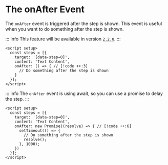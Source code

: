 # The onAfter Event

The `onAfter` event is triggered after the step is shown. This event is useful when you want to do something after the step is shown. 

::: info
This feature will be available in version [`2.2.0`](./roadmap#_2-2-0-2024-08-13-🚧).
:::

```vue
<script setup>
  const steps = [{
    target: '[data-step=0]',
    content: 'Text Content',
    onAfter: () => { // [!code ++:3]
      // Do something after the step is shown
    }
  }];
</script>
```

::: info
The `onAfter` event is using await, so you can use a promise to delay the step.
:::

```vue
<script setup>
  const steps = [{
    target: '[data-step=0]',
    content: 'Text Content',
    onAfter: new Promise((resolve) => { // [!code ++:6]
      setTimeout(() => {
        // Do something after the step is shown
        resolve();
      }, 1000);
    })
  }];
</script>
```